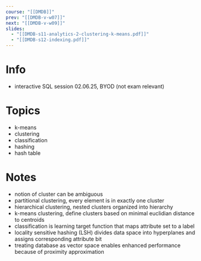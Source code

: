 ```yaml
---
course: "[[DMDB]]"
prev: "[[DMDB-v-w07]]"
next: "[[DMDB-v-w09]]"
slides:
  - "[[DMDB-s11-analytics-2-clustering-k-means.pdf]]"
  - "[[DMDB-s12-indexing.pdf]]"
---
```



# Info
- interactive SQL session 02.06.25, BYOD (not exam relevant)


# Topics
- k-means
- clustering
- classification
- hashing
- hash table

# Notes
- notion of cluster can be ambiguous
- partitional clustering, every element is in exactly one cluster
- hierarchical clustering, nested clusters organized into hierarchy
- k-means clustering, define clusters based on minimal euclidian distance to centroids
- classification is learning target function that maps attribute set to a label
- locality sensitive hashing (LSH) divides data space into hyperplanes and assigns corresponding attribute bit
- treating database as vector space enables enhanced performance because of proximity approximation
